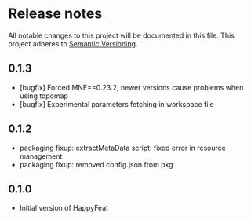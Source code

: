 # Release notes
All notable changes to this project will be documented in this file.
This project adheres to [Semantic Versioning](http://semver.org/).

## 0.1.3
- [bugfix] Forced MNE==0.23.2, newer versions cause problems when using topomap
- [bugfix] Experimental parameters fetching in workspace file

## 0.1.2
- packaging fixup: extractMetaData script: fixed error in resource management
- packaging fixup: removed config.json from pkg

## 0.1.0
- Initial version of HappyFeat